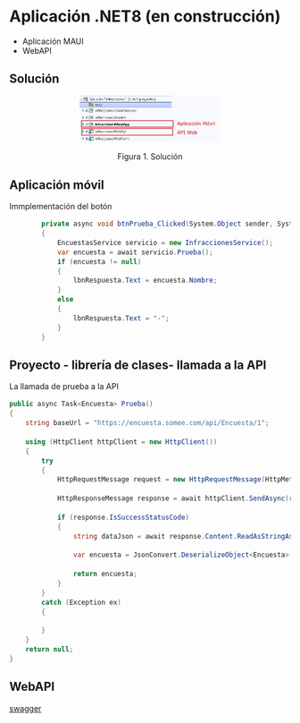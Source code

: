 # Aplicación .NET8 (en construcción)

- Aplicación MAUI
- WebAPI

## Solución

<div align="center">
        <img style="width:50%;" src="Encuestas/solucion.jpg"/>
        <p>Figura 1. Solución </p>
</div>


## Aplicación móvil

Immplementación del botón
```csharp
        private async void btnPrueba_Clicked(System.Object sender, System.EventArgs e)
        {
            EncuestasService servicio = new InfraccionesService();
            var encuesta = await servicio.Prueba();
            if (encuesta != null)
            {
                lbnRespuesta.Text = encuesta.Nombre;
            }
            else
            {
                lbnRespuesta.Text = "-";
            }
        }
```

## Proyecto - librería de clases- llamada a la API

La llamada de prueba a la API
```csharp
public async Task<Encuesta> Prueba()
{
    string baseUrl = "https://encuesta.somee.com/api/Encuesta/1";

    using (HttpClient httpClient = new HttpClient())
    {
        try
        {
            HttpRequestMessage request = new HttpRequestMessage(HttpMethod.Get, $"{baseUrl}");

            HttpResponseMessage response = await httpClient.SendAsync(request);

            if (response.IsSuccessStatusCode)
            {
                string dataJson = await response.Content.ReadAsStringAsync();

                var encuesta = JsonConvert.DeserializeObject<Encuesta>(dataJson);

                return encuesta;
            }
        }
        catch (Exception ex)
        {
            
        }
    }
    return null;
}
```

## WebAPI
<a href="https://encuesta.somee.com/swagger/index.html">swagger</a> 
